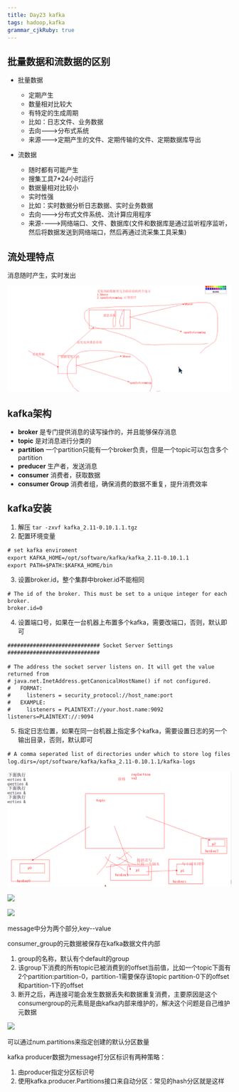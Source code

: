 ```yaml
---
title: Day23 kafka
tags: hadoop,kafka
grammar_cjkRuby: true
---
```


## 批量数据和流数据的区别

- 批量数据
	- 定期产生
	- 数量相对比较大
	- 有特定的生成周期
	- 比如：日志文件、业务数据
	- 去向--->分布式系统
	- 来源--->定期产生的文件、定期传输的文件、定期数据库导出

- 流数据
	- 随时都有可能产生
	- 搜集工具7*24小时运行
	- 数据量相对比较小
	- 实时性强
	- 比如：实时数据分析日志数据、实时业务数据
	- 去向--->分布式文件系统、流计算应用程序
	- 来源---->网络端口、文件、数据库(文件和数据库是通过监听程序监听，然后将数据发送到网络端口，然后再通过流采集工具采集)


## 流处理特点

消息随时产生，实时发出


![冗余特点][1]


## kafka架构

- **broker** 是专门提供消息的读写操作的，并且能够保存消息
- **topic** 是对消息进行分类的
- **partition** 一个partition只能有一个broker负责，但是一个topic可以包含多个partition
- **preducer** 生产者，发送消息
- **consumer** 消费者，获取数据
- **consumer Group** 消费者组，确保消费的数据不重复，提升消费效率


## kafka安装

1. 解压 `tar -zxvf kafka_2.11-0.10.1.1.tgz`
2. 配置环境变量

``` xml
# set kafka enviroment
export KAFKA_HOME=/opt/software/kafka/kafka_2.11-0.10.1.1
export PATH=$PATH:$KAFKA_HOME/bin
```
3. 设置broker.id，整个集群中broker.id不能相同

``` stylus
# The id of the broker. This must be set to a unique integer for each broker.
broker.id=0
```
4. 设置端口号，如果在一台机器上布置多个kafka，需要改端口，否则，默认即可

``` stylus
############################# Socket Server Settings #############################

# The address the socket server listens on. It will get the value returned from 
# java.net.InetAddress.getCanonicalHostName() if not configured.
#   FORMAT:
#     listeners = security_protocol://host_name:port
#   EXAMPLE:
#     listeners = PLAINTEXT://your.host.name:9092
listeners=PLAINTEXT://:9094
```
5. 指定日志位置，如果在同一台机器上指定多个kafka，需要设置日志的另一个输出目录，否则，默认即可

``` xml
# A comma seperated list of directories under which to store log files
log.dirs=/opt/software/kafka/kafka_2.11-0.10.1.1/kafka-logs
```

![容错][2]


![][3]

![][4]

message中分为两个部分,key--value


consumer_group的元数据被保存在kafka数据文件内部
1. group的名称，默认有个default的group
2. 该group下消费的所有topic已被消费到的offset当前值，比如一个topic下面有2个partition:partition-0，partition-1需要保存该topic partition-0下的offset和partition-1下的offset
3. 断开之后，再连接可能会发生数据丢失和数据重复消费，主要原因是这个consumergroup的元素局是由kafka内部来维护的，解决这个问题是自己维护元数据


![][5]

可以通过num.partitions来指定创建的默认分区数量

kafka producer数据为message打分区标识有两种策略：
1. 由producer指定分区标识号
2. 使用kafka.producer.Partitions接口来自动分区：常见的hash分区就是这样




  [1]: https://www.github.com/xiesen310/notes_Images/raw/master/images/1510194230689.jpg
  [2]: https://www.github.com/xiesen310/notes_Images/raw/master/images/1510207524844.jpg
  [3]: https://www.github.com/xiesen310/notes_Images/raw/master/images/1510208182845.jpg
  [4]: https://www.github.com/xiesen310/notes_Images/raw/master/images/1510209377879.jpg
  [5]: https://www.github.com/xiesen310/notes_Images/raw/master/images/1510215917383.jpg
